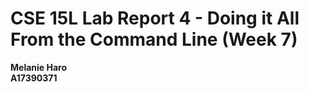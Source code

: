# CSE 15L Lab Report 4 - Doing it All From the Command Line (Week 7)
**Melanie Haro** <br />
**A17390371** <br />
